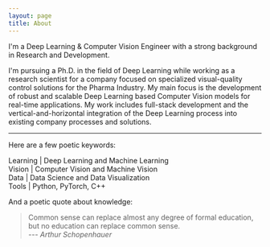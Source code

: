 ```yaml
---
layout: page
title: About
---
```


<!--- <img style="float: left; margin: 0px 16px 0px 0px;" class="profilepic" src="public/stock.png" /> -->
I'm a Deep Learning & Computer Vision Engineer with a strong background in Research and Development. 
<!--- <br/><br/><br/><br/><br/><br/> -->

I'm pursuing a Ph.D. in the field of Deep Learning while working as a research scientist for a company focused on specialized visual-quality control solutions for the Pharma Industry. My main focus is the development of robust and scalable Deep Learning based Computer Vision models for real-time applications. My work includes full-stack development and the vertical-and-horizontal integration of the Deep Learning process into existing company processes and solutions.

------

Here are a few poetic keywords:

Learning \| Deep Learning and Machine Learning<br/>
Vision \| Computer Vision and Machine Vision<br/>
Data \| Data Science and Data Visualization<br/>
Tools \| Python, PyTorch, C++<br/>

And a poetic quote about knowledge:
> Common sense can replace almost any degree of formal education, but no education can replace common sense.<br/>
> --- <cite>Arthur Schopenhauer</cite>

<!--- Natürlicher Verstand kann fast jeden Grad von Bildung ersetzen, aber keine Bildung den natürlichen Verstand.<br/> -->
